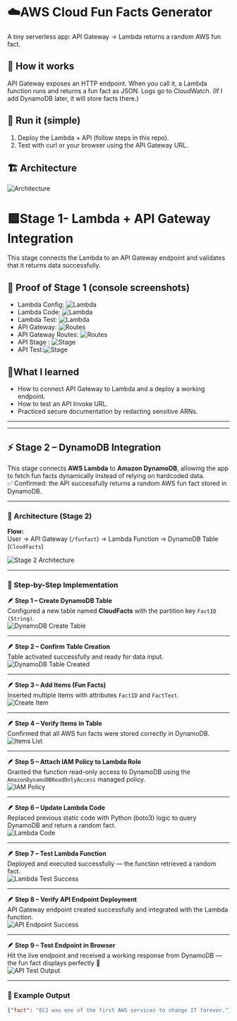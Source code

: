 # ☁️AWS Cloud Fun Facts Generator

A tiny serverless app: API Gateway → Lambda returns a random AWS fun fact.

## 🧠 How it works 
API Gateway exposes an HTTP endpoint. When you call it, a Lambda function runs and returns a fun fact as JSON. Logs go to CloudWatch. (If I add DynamoDB later, it will store facts there.)

## 🚀 Run it (simple)
1) Deploy the Lambda + API (follow steps in this repo).
2) Test with curl or your browser using the API Gateway URL.

## 🏗️ Architecture 
![Architecture](docs/screenshots/01-architecture-stage-1.png)

# 🟨Stage 1- Lambda + API Gateway Integration
This stage connects the Lambda to an API Gateway endpoint  and validates that it returns  data successfully.

## 🔧 Proof of Stage 1 (console screenshots)
- Lambda Config: ![Lambda](docs/screenshots/02-lambda-config.png)
- Lambda Code: ![Lambda](docs/screenshots/03-lambda-code.png)
- Lambda Test: ![Lambda](docs/screenshots/04-lambda-test-success.png)
- API Gateway: ![Routes](docs/screenshots/05-api-gateway-config.png)
- API Gateway Routes: ![Routes](docs/screenshots/06-api-gateway-routes.png)
- API Stage : ![Stage](docs/screenshots/07-api-stage-url.png)
- API Test:![Stage](docs/screenshots/08-api-test-success.png)

## 🧩What I learned
- How to connect API Gateway to Lambda and a deploy a working endpoint.
- How to test an API Invoke URL.
- Practiced secure documentation by redacting sensitive ARNs.
---

---

## ⚡ Stage 2 – DynamoDB Integration  

This stage connects **AWS Lambda** to **Amazon DynamoDB**, allowing the app to fetch fun facts dynamically instead of relying on hardcoded data.  
✅ Confirmed: the API successfully returns a random AWS fun fact stored in DynamoDB.  

---

### 🧩 Architecture (Stage 2)
**Flow:**  
User → API Gateway (`/funfact`) → Lambda Function → DynamoDB Table (`CloudFacts`)

![Stage 2 Architecture](docs/screenshots/09-stage2-architecture.png)

---

### 🧾 Step-by-Step Implementation  

**🪶 Step 1 – Create DynamoDB Table**  
Configured a new table named **CloudFacts** with the partition key `FactID (String)`.  
![DynamoDB Create Table](docs/screenshots/09-dynamodb-create-table.png)

---

**🪶 Step 2 – Confirm Table Creation**  
Table activated successfully and ready for data input.  
![DynamoDB Table Created](docs/screenshots/10-dynamodb-table-created.png)

---

**🪶 Step 3 – Add Items (Fun Facts)**  
Inserted multiple items with attributes `FactID` and `FactText`.  
![Create Item](docs/screenshots/11-dynamodb-create-item.png)

---

**🪶 Step 4 – Verify Items in Table**  
Confirmed that all AWS fun facts were stored correctly in DynamoDB.  
![Items List](docs/screenshots/12-dynamodb-items-list.png)

---

**🪶 Step 5 – Attach IAM Policy to Lambda Role**  
Granted the function read-only access to DynamoDB using the `AmazonDynamoDBReadOnlyAccess` managed policy.  
![IAM Policy](docs/screenshots/13-iam-dynamodb-policy.png)

---

**🪶 Step 6 – Update Lambda Code**  
Replaced previous static code with Python (boto3) logic to query DynamoDB and return a random fact.  
![Lambda Code](docs/screenshots/14-lambda-dynamodb-code.png)

---

**🪶 Step 7 – Test Lambda Function**  
Deployed and executed successfully — the function retrieved a random fact.  
![Lambda Test Success](docs/screenshots/15-lambda-test-success.png)

---

**🪶 Step 8 – Verify API Endpoint Deployment**  
API Gateway endpoint created successfully and integrated with the Lambda function.  
![API Endpoint Success](docs/screenshots/16-api-endpoint-success.png)

---

**🪶 Step 9 – Test Endpoint in Browser**  
Hit the live endpoint and received a working response from DynamoDB — the fun fact displays perfectly 🎉  
![API Test Output](docs/screenshots/17-api-test-output.png)

---

### 🧾 Example Output
```json
{"fact": "EC2 was one of the first AWS services to change IT forever."}

